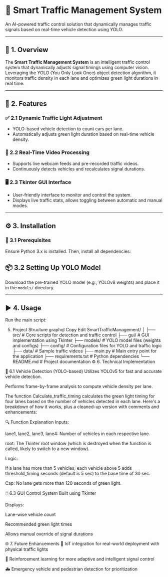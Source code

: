 # 🚦 Smart Traffic Management System

An AI-powered traffic control solution that dynamically manages traffic signals based on real-time vehicle detection using YOLO.

---

## 📌 1. Overview

The **Smart Traffic Management System** is an intelligent traffic control system that dynamically adjusts signal timings using computer vision. Leveraging the YOLO (You Only Look Once) object detection algorithm, it monitors traffic density in each lane and optimizes green light durations in real time.

---

## 🚀 2. Features

### ✅ 2.1 Dynamic Traffic Light Adjustment
- YOLO-based vehicle detection to count cars per lane.
- Automatically adjusts green light duration based on real-time vehicle density.

### 🎥 2.2 Real-Time Video Processing
- Supports live webcam feeds and pre-recorded traffic videos.
- Continuously detects vehicles and recalculates signal durations.

### 🖥️ 2.3 Tkinter GUI Interface
- User-friendly interface to monitor and control the system.
- Displays live traffic stats, allows toggling between automatic and manual modes.


---

## ⚙️ 3. Installation

### 🧱 3.1 Prerequisites

Ensure Python 3.x is installed. Then, install all dependencies:

## 📦 3.2 Setting Up YOLO Model

Download the pre-trained YOLO model (e.g., YOLOv8 weights) and place it in the `models/` directory.

---

## ▶️ 4. Usage

Run the main script:

5. Project Structure
graphql
Copy
Edit
SmartTrafficManagement/
│
├── src/                # Core scripts for detection and traffic control
├── gui/                # GUI implementation using Tkinter
├── models/             # YOLO model files (weights and configs)
├── config/             # Configuration files for YOLO and traffic logic
├── data/               # Sample traffic videos
├── main.py             # Main entry point for the application
├── requirements.txt    # Python dependencies
└── README.md           # Project documentation
⚙️ 6. Technical Implementation

🚗 6.1 Vehicle Detection (YOLO-based)
Utilizes YOLOv5 for fast and accurate vehicle detection.

Performs frame-by-frame analysis to compute vehicle density per lane.

The function Calculate_traffic_timing calculates the green light timing for four lanes based on the number of vehicles detected in each lane. Here's a breakdown of how it works, plus a cleaned-up version with comments and enhancements:

🔍 Function Explanation
Inputs:

lane1, lane2, lane3, lane4: Number of vehicles in each respective lane.

root: The Tkinter root window (which is destroyed when the function is called, likely to switch to a new window).

Logic:

If a lane has more than 5 vehicles, each vehicle above 5 adds threshold_timing seconds (default is 5 sec) to the base time of 30 sec.

Cap: No lane gets more than 120 seconds of green light.

🖱️ 6.3 GUI Control System
Built using Tkinter

Displays:

Lane-wise vehicle count

Recommended green light times

Allows manual override of signal durations

🌐 7. Future Enhancements
🔌 IoT integration for real-world deployment with physical traffic lights

🧠 Reinforcement learning for more adaptive and intelligent signal control

🚑 Emergency vehicle and pedestrian detection for prioritization



